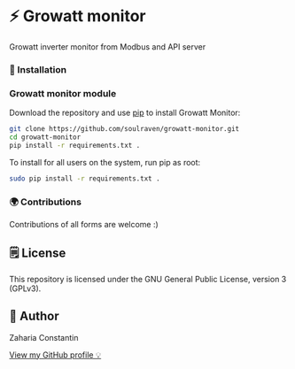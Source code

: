 # ⚡ Growatt monitor

Growatt inverter monitor from Modbus and API server

### 🔧 Installation
### Growatt monitor module
Download the repository and use [pip](https://pip.pypa.io/en/stable/) to install Growatt Monitor:
```bash
git clone https://github.com/soulraven/growatt-monitor.git
cd growatt-monitor
pip install -r requirements.txt .
```
To install for all users on the system, run pip as root:
```bash
sudo pip install -r requirements.txt .
```

### 🌍 Contributions

Contributions of all forms are welcome :)

## 🗒 License

This repository is licensed under the GNU General Public License, version 3 (GPLv3).

## 👀 Author

Zaharia Constantin

[View my GitHub profile 💡](https://github.com/soulraven)
